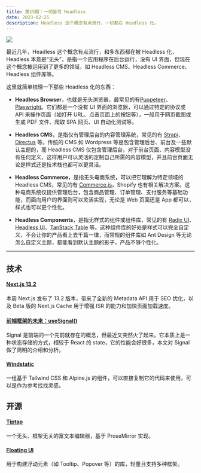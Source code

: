 ```yaml
---
title: 第15期：一切皆可 Headless
date: 2023-02-25
description: Headless 这个概念有点流行，一切都在 Headless 化。
---
```


![](/static/weekly/issue-15-cover.jpg)

最近几年，Headless 这个概念有点流行，和多东西都在被 Headless 化，Headless 本意是“无头”，是指一个应用程序在后台运行，没有 UI 界面，但现在这个概念被运用到了更多的领域，如 Headless CMS、Headless Commerce、Headless 组件库等。

这里就简单梳理一下那些 Headless 化的东西：

- **Headless Browser**，也就是无头浏览器，最常见的有[Puppeteer](https://github.com/puppeteer/puppeteer)、[Playwright](https://playwright.dev)。它们都是一个没有 UI 界面的浏览器，可以通过特定的协议或 API 来操作页面（如打开 URL、点击页面上的按钮等），一般用于网页截图或生成 PDF 文件、爬取 SPA 网页、UI 自动化测试等。

- **Headless CMS**，是指仅有管理后台的内容管理系统，常见的有 [Strapi](https://strapi.io)、[Directus](https://directus.io) 等。传统的 CMS 如 Wordpress 等是包含管理后台、前台及一些默认主题的，而 Headless CMS 仅包含管理后台，对于前台页面、内容模型没有任何定义，这样用户可以灵活的定制自己所需的内容模型，并且前台页面无论是样式还是技术栈也都可以更灵活。

- **Headless Commerce**，是指无头电商系统，可以把它理解为特定领域的 Headless CMS，常见的有 [Commerce.js](https://commercejs.com)，Shopify 也有相关解决方案。这种电商系统仅提供管理后台，包含商品管理、订单管理、支付服务等基础功能，而面向用户的界面则可以灵活实现，无论是 Web 页面还是 App 都可以，样式也可以更个性化。

- **Headless Components**，是指无样式的组件或组件库，常见的有 [Radix UI](https://www.radix-ui.com)、[Headless UI](https://headlessui.dev)、[TanStack Table](https://tanstack.com/table) 等。这种组件库的好处是样式可以完全自定义，不会让你的产品看上去千篇一律，而常规的组件库如 Ant Design 等无论怎么自定义主题，都能看到默认主题的影子，产品不够个性化。

<hr />

## 技术

#### [Next.js 13.2](https://nextjs.org/blog/next-13-2)

本周 Next.js 发布了 13.2 版本，带来了全新的 Metadata API 用于 SEO 优化，以及 Beta 版的 Next.js Cache 用于增强 ISR 的能力和加快页面加载速度。

#### [前端框架的未来：useSignal()](https://juejin.cn/post/7202058334362370103)

Signal 是前端的一个先前就存在的概念，但最近又突然火了起来。它本质上是一种状态存储的方式，相较于 React 的 state，它的性能会好很多，本文对 Signal 做了简明的介绍和分析。

#### [Windstatic](https://windstatic.com)

一组基于 Tailwind CSS 和 Alpine.js 的组件，可以直接复制它的代码来使用，可以是作为参考找找灵感。

## 开源

#### [Tiptap](https://github.com/ueberdosis/tiptap)

一个无头、框架无关的富文本编辑器，基于 ProseMirror 实现。

#### [Floating UI](https://github.com/floating-ui/floating-ui)

用于构建浮动元素（如 Tooltip、Popover 等）的库，轻量且支持多种框架。
